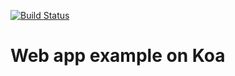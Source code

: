 [![Build Status](https://travis-ci.org/yowcow/js-koa-example.svg?branch=master)](https://travis-ci.org/yowcow/js-koa-example)

Web app example on Koa
======================
